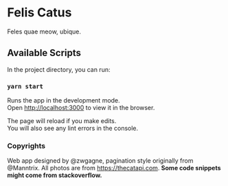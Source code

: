 # Felis Catus

Feles quae meow, ubique.

## Available Scripts

In the project directory, you can run:

### `yarn start`

Runs the app in the development mode.\
Open [http://localhost:3000](http://localhost:3000) to view it in the browser.

The page will reload if you make edits.\
You will also see any lint errors in the console.


### Copyrights

Web app designed by @zwgagne, pagination style originally from @Manntrix. All photos are from https://thecatapi.com. **Some code snippets might come from stackoverflow.**




